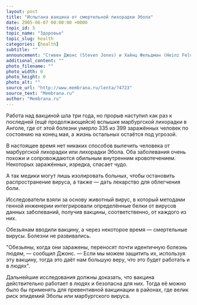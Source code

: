 ```yaml
---
layout: post
title: "Испытана вакцина от смертельной лихорадки Эбола"
date: 2005-06-07 00:00:00 +0000
topic_id: 5
topic_name: "Здоровье"
topic_slug: health
categories: [health]
subtitle: ""
announcement: "Стивен Джонс (Steven Jones) и Хайнц Фельдман (Heinz Feldmann) из канадской Национальной лаборатории микробиологии (National Microbiology Laboratory) и их коллеги из США испытали на обезьянах вакцину от вируса лихорадки Эбола и от марбургского вируса, смертность от которых превышает 90%."
additional_content: ""
photo_filename: ""
photo_width: 0
photo_height: 0
photo_alt: ""
source_url: "http://www.membrana.ru/lenta/?4723"
source_text: "Membrana.ru"
author: "Membrana.ru"
---
```

Работа над вакциной шла три года, но прорыв наступил как раз к последней (ещё продолжающейся) вспышке марбургской лихорадки в Анголе, где от этой болезни умерло 335 из 399 заражённых человек по состоянию на конец мая, а жизнь остальных остаётся под угрозой.

В настоящее время нет никаких способов вылечить человека от марбургской лихорадки или лихорадки Эбола. Оба заболевания очень похожи и сопровождаются обильным внутренним кровотечением. Некоторых заражённых, изредка, спасает чудо.

А так медики могут лишь изолировать больных, чтобы остановить распространение вируса, а также — дать лекарство для облегчения боли.

Исследователи взяли за основу животный вирус, в который методами генной инженерии интегрировали определённые белки от вирусов данных заболеваний, получив вакцины, соответственно, от каждого из них.

Обезьянам вводили вакцину, а через некоторое время — смертельные вирусы. Болезни не развивались.

"Обезьяны, когда они заражены, переносят почти идентичную болезнь людям, — сообщил Джонс. — Если мы можем защитить их, используя эту вакцину, тогда это даёт нам большую веру, что это будет работать и в людях".

Дальнейшие исследования должны доказать, что вакцина действительно работает в людях и безопасна для них. Тогда её можно было бы применять для превентивной вакцинации в районах, где велик риск эпидемий Эболы или марбургского вируса.
